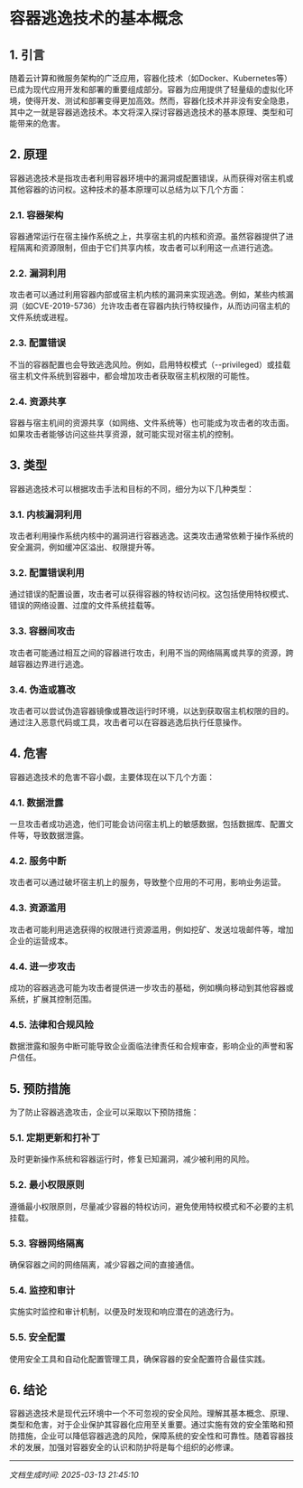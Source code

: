 # 容器逃逸技术的基本概念

## 1. 引言

随着云计算和微服务架构的广泛应用，容器化技术（如Docker、Kubernetes等）已成为现代应用开发和部署的重要组成部分。容器为应用提供了轻量级的虚拟化环境，使得开发、测试和部署变得更加高效。然而，容器化技术并非没有安全隐患，其中之一就是容器逃逸技术。本文将深入探讨容器逃逸技术的基本原理、类型和可能带来的危害。

## 2. 原理

容器逃逸技术是指攻击者利用容器环境中的漏洞或配置错误，从而获得对宿主机或其他容器的访问权。这种技术的基本原理可以总结为以下几个方面：

### 2.1. 容器架构

容器通常运行在宿主操作系统之上，共享宿主机的内核和资源。虽然容器提供了进程隔离和资源限制，但由于它们共享内核，攻击者可以利用这一点进行逃逸。

### 2.2. 漏洞利用

攻击者可以通过利用容器内部或宿主机内核的漏洞来实现逃逸。例如，某些内核漏洞（如CVE-2019-5736）允许攻击者在容器内执行特权操作，从而访问宿主机的文件系统或进程。

### 2.3. 配置错误

不当的容器配置也会导致逃逸风险。例如，启用特权模式（--privileged）或挂载宿主机文件系统到容器中，都会增加攻击者获取宿主机权限的可能性。

### 2.4. 资源共享

容器与宿主机间的资源共享（如网络、文件系统等）也可能成为攻击者的攻击面。如果攻击者能够访问这些共享资源，就可能实现对宿主机的控制。

## 3. 类型

容器逃逸技术可以根据攻击手法和目标的不同，细分为以下几种类型：

### 3.1. 内核漏洞利用

攻击者利用操作系统内核中的漏洞进行容器逃逸。这类攻击通常依赖于操作系统的安全漏洞，例如缓冲区溢出、权限提升等。

### 3.2. 配置错误利用

通过错误的配置设置，攻击者可以获得容器的特权访问权。这包括使用特权模式、错误的网络设置、过度的文件系统挂载等。

### 3.3. 容器间攻击

攻击者可能通过相互之间的容器进行攻击，利用不当的网络隔离或共享的资源，跨越容器边界进行逃逸。

### 3.4. 伪造或篡改

攻击者可以尝试伪造容器镜像或篡改运行时环境，以达到获取宿主机权限的目的。通过注入恶意代码或工具，攻击者可以在容器逃逸后执行任意操作。

## 4. 危害

容器逃逸技术的危害不容小觑，主要体现在以下几个方面：

### 4.1. 数据泄露

一旦攻击者成功逃逸，他们可能会访问宿主机上的敏感数据，包括数据库、配置文件等，导致数据泄露。

### 4.2. 服务中断

攻击者可以通过破坏宿主机上的服务，导致整个应用的不可用，影响业务运营。

### 4.3. 资源滥用

攻击者可能利用逃逸获得的权限进行资源滥用，例如挖矿、发送垃圾邮件等，增加企业的运营成本。

### 4.4. 进一步攻击

成功的容器逃逸可能为攻击者提供进一步攻击的基础，例如横向移动到其他容器或系统，扩展其控制范围。

### 4.5. 法律和合规风险

数据泄露和服务中断可能导致企业面临法律责任和合规审查，影响企业的声誉和客户信任。

## 5. 预防措施

为了防止容器逃逸攻击，企业可以采取以下预防措施：

### 5.1. 定期更新和打补丁

及时更新操作系统和容器运行时，修复已知漏洞，减少被利用的风险。

### 5.2. 最小权限原则

遵循最小权限原则，尽量减少容器的特权访问，避免使用特权模式和不必要的主机挂载。

### 5.3. 容器网络隔离

确保容器之间的网络隔离，减少容器之间的直接通信。

### 5.4. 监控和审计

实施实时监控和审计机制，以便及时发现和响应潜在的逃逸行为。

### 5.5. 安全配置

使用安全工具和自动化配置管理工具，确保容器的安全配置符合最佳实践。

## 6. 结论

容器逃逸技术是现代云环境中一个不可忽视的安全风险。理解其基本概念、原理、类型和危害，对于企业保护其容器化应用至关重要。通过实施有效的安全策略和预防措施，企业可以降低容器逃逸的风险，保障系统的安全性和可靠性。随着容器技术的发展，加强对容器安全的认识和防护将是每个组织的必修课。

---

*文档生成时间: 2025-03-13 21:45:10*
